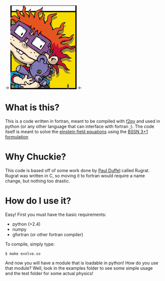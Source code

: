 -> !["Rugrat + BoxLib = Chuckie"](https://github.com/mynameisfiber/chuckie/raw/master/chuckie.png) <-

# What is this?

This is a code written in fortran, meant to be compiled with [f2py](http://www.scipy.org/F2py) and used in python (or any other language that can interface with fortran ;).  The code itself is meant to solve the [einstein field equations](http://en.wikipedia.org/wiki/Einstein_field_equations) using the [BSSN 3+1 formulation](http://en.wikipedia.org/wiki/BSSN_formalism)

# Why Chuckie?

This code is based off of some work done by [Paul Duffel](http://duffell.org/) called Rugrat.  Rugrat was written in C, so moving it to fortran would require a name change, but nothing too drastic.

# How do I use it?

Easy!  First you must have the basic requirements:

* python (>2.4)
* numpy
* gfortran (or other fortran compiler)

To compile, simply type:

    $ make evolve.so

And now you will have a module that is loadable in python!  How do you use that module?  Well, look in the examples folder to see some simple usage and the test folder for some actual physics!
